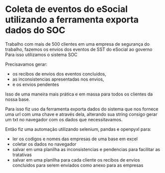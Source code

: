 # Coleta de eventos do eSocial utilizando a ferramenta exporta dados do SOC

Trabalho com mais de 500 clientes em uma empresa de segurança do trabalho, fazemos os envios dos eventos de SST do eSocial ao governo
Para isso utilizamos o sistema SOC

Precisavamos gerar:

 - os recibos de envios dos eventos concluidos, 
 - as inconsistencias apresentadas nos envios, 
 - e os envios pendentes 

Isso de uma maneira mais prática e em massa para todos os clientes da nossa base.

Para isso fiz uso da ferramenta exporta dados do sistema que nos fornece uma url com uma chave e através dela,
alterando sua string consigo gerar um txt no navegador com os dados que necessitavamos.

Então fiz uma automação utilizando selenium, pandas e openpyxl para:

 - ler os codigos e nomes das empresas de uma base em excel
 - coletar os dados no navegador
 - salvar em uma planilha as inconsistencias e pendencias para facilitar as tratativas
 - salvar em uma planilha para cada cliente os recibos de envios concluidos para serem enviados como anexo para as empresas
